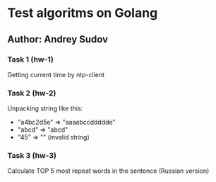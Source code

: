 # Test algoritms on Golang

## Author: Andrey Sudov

### Task 1 (hw-1)
Getting current time by ntp-client

### Task 2 (hw-2)
Unpacking string like this:
- "a4bc2d5e" => "aaaabccddddde"
- "abcd" => "abcd"
- "45" => "" (invalid string)

### Task 3 (hw-3)
Calculate TOP 5 most repeat words in the sentence (Russian version)